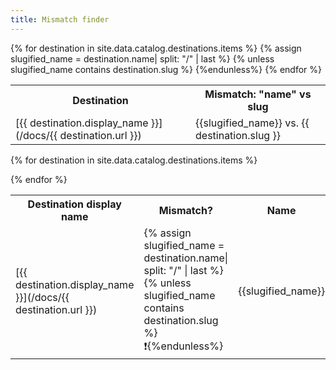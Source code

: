 ```yaml
---
title: Mismatch finder
---
```


<table>
<tr>
  <th> Destination</th>
  <th> Mismatch: "name" vs slug </th>
</tr>
{% for destination in site.data.catalog.destinations.items %}
{% assign slugified_name = destination.name| split: "/" | last %} {% unless slugified_name contains destination.slug %}
  <tr><td>[{{ destination.display_name }}](/docs/{{ destination.url }})</td>
  <td>{{slugified_name}} vs. {{ destination.slug }} </td></tr>{%endunless%}
{% endfor %}
</table>


<table>
<tr>
  <th> Destination display name </th>
  <th> Mismatch? </th>
  <th> Name </th>
  <th> Slug </th>
</tr>

{% for destination in site.data.catalog.destinations.items %}
<tr>
  <td>[{{ destination.display_name }}](/docs/{{ destination.url }})</td>
  <td>{% assign slugified_name = destination.name| split: "/" | last %} {% unless slugified_name contains destination.slug %}❗️{%endunless%}</td>
  <td>{{slugified_name}} </td>
  <td>{{ destination.slug }}</td>
</tr>
{% endfor %}
</table>
